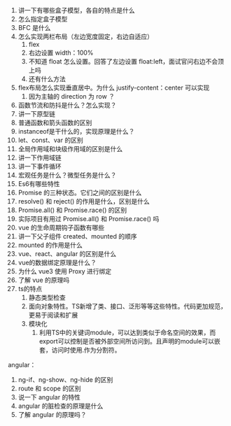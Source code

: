 1. 讲一下有哪些盒子模型，各自的特点是什么
2. 怎么指定盒子模型
3. BFC 是什么
4. 怎么实现两栏布局（左边宽度固定，右边自适应）
   1. flex
   2. 右边设置 width：100%
   3. 不知道 float 怎么设置。回答了左边设置 float:left，面试官问右边不会顶上吗
   4. 还有什么方法
5. flex布局怎么实现垂直居中。为什么 justify-content：center 可以实现
   1. 因为主轴的 direction 为 row ？
6. 函数节流和防抖是什么？怎么实现？
7. 讲一下原型链
8. 普通函数和箭头函数的区别
9. instanceof是干什么的，实现原理是什么？
10. let、const、var 的区别
11. 全局作用域和块级作用域的区别是什么
12. 讲一下作用域链
13. 讲一下事件循环
14. 宏观任务是什么？微型任务是什么？
15. Es6有哪些特性
16. Promise 的三种状态。它们之间的区别是什么
17. resolve() 和 reject() 的作用是什么，区别是什么
18. Promise.all() 和 Promise.race() 的区别
19. 实际项目有用过 Promise.all() 和 Promise.race() 吗
20. vue 的生命周期钩子函数有哪些
21. 讲一下父子组件 created、mounted 的顺序
22. mounted 的作用是什么
23. vue、react、angular 的区别是什么
24. vue的数据绑定原理是什么？
25. 为什么 vue3 使用 Proxy 进行绑定
26. 了解 vue 的原理吗
27. ts的特点
    1.  静态类型检查
    2.  面向对象特性。TS新增了类、接口、泛形等等这些特性。代码更加规范，更易于阅读和扩展
    3.  模块化
        1.  利用TS中的关键词module，可以达到类似于命名空间的效果，而export可以控制是否被外部空间所访问到。且声明的module可以嵌套，访问时使用.作为分割符。



angular：
1. ng-if、ng-show、ng-hide 的区别
2. route 和 scope 的区别
3. 说一下 angular 的特性
4. angular 的脏检查的原理是什么
5. 了解 angular 的原理吗？